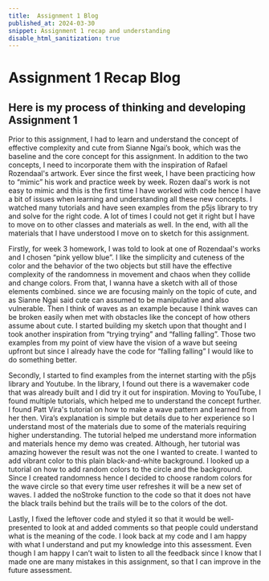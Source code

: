 ```yaml
---
title:  Assignment 1 Blog
published_at: 2024-03-30
snippet: Assignment 1 recap and understanding
disable_html_sanitization: true
---
```

# Assignment 1 Recap Blog
## Here is my process of thinking and developing Assignment 1

Prior to this assignment, I had to learn and understand the concept of effective complexity and cute from Sianne Ngai’s book, which was the baseline and the core concept for this assignment. In addition to the two concepts, I need to incorporate them with the inspiration of Rafael Rozendaal's artwork. Ever since the first week, I have been practicing how to “mimic” his work and practice week by week. Rozen daal's work is not easy to mimic and this is the first time I have worked with code hence I have a bit of issues when learning and understanding all these new concepts. I watched many tutorials and have seen examples from the p5js library to try and solve for the right code. A lot of times I could not get it right but I have to move on to other classes and materials as well. In the end, with all the materials that I have understood I move on to sketch for this assignment.

Firstly, for week 3 homework, I was told to look at one of Rozendaal's works and I chosen “pink yellow blue”. I like the simplicity and cuteness of the color and the behavior of the two objects but still have the effective complexity of the randomness in movement and chaos when they collide and change colors. From that, I wanna have a sketch with all of those elements combined. since we are focusing mainly on the topic of cute, and as Sianne Ngai said cute can assumed to be manipulative and also vulnerable.  Then I think of waves as an example because I think waves can be broken easily when met with obstacles like the concept of how others assume about cute. I started building my sketch upon that thought and I took another inspiration from “trying trying” and “falling falling”. Those two examples from my point of view have the vision of a wave but seeing upfront but since I already have the code for “falling falling” I would like to do something better. 

Secondly, I started to find examples from the internet starting with the p5js library and Youtube. In the library, I found out there is a wavemaker code that was already built and I did try it out for inspiration. Moving to YouTube, I found multiple tutorials, which helped me to understand the concept further. I found Patt Vira's tutorial on how to make a wave pattern and learned from her then. Vira’s explanation is simple but details due to her experience so I understand most of the materials due to some of the materials requiring higher understanding. The tutorial helped me understand more information and materials hence my demo was created. Although, her tutorial was amazing however the result was not the one I wanted to create. I wanted to add vibrant color to this plain black-and-white background. I looked up a tutorial on how to add random colors to the circle and the background. Since I created randomness hence I decided to choose random colors for the wave circle so that every time user refreshes it will be a new set of waves. I added the noStroke function to the code so that it does not have the black trails behind but the trails will be to the colors of the dot.

Lastly, I fixed the leftover code and styled it so that it would be well-presented to look at and added comments so that people could understand what is the meaning of the code. I look back at my code and I am happy with what I understand and put my knowledge into this assessment. Even though I am happy I can’t wait to listen to all the feedback since I know that I made one are many mistakes in this assignment, so that I can improve in the future assessment.
